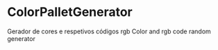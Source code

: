 # ColorPalletGenerator

Gerador de cores e respetivos códigos rgb
Color and rgb code random generator
